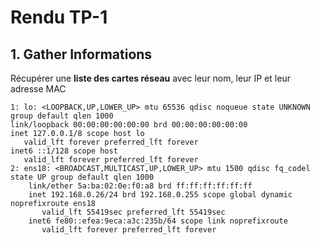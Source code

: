 # Rendu TP-1

## 1. Gather Informations

Récupérer une **liste des cartes réseau** avec leur nom, leur IP et leur adresse MAC

    1: lo: <LOOPBACK,UP,LOWER_UP> mtu 65536 qdisc noqueue state UNKNOWN group default qlen 1000
    link/loopback 00:00:00:00:00:00 brd 00:00:00:00:00:00
    inet 127.0.0.1/8 scope host lo
       valid_lft forever preferred_lft forever
    inet6 ::1/128 scope host
       valid_lft forever preferred_lft forever
    2: ens18: <BROADCAST,MULTICAST,UP,LOWER_UP> mtu 1500 qdisc fq_codel state UP group default qlen 1000
        link/ether 5a:ba:02:0e:f0:a8 brd ff:ff:ff:ff:ff:ff
        inet 192.168.0.26/24 brd 192.168.0.255 scope global dynamic noprefixroute ens18
           valid_lft 55419sec preferred_lft 55419sec
        inet6 fe80::efea:9eca:a3c:235b/64 scope link noprefixroute
           valid_lft forever preferred_lft forever




<!--stackedit_data:
eyJoaXN0b3J5IjpbMTg5NTQzMTIyNF19
-->